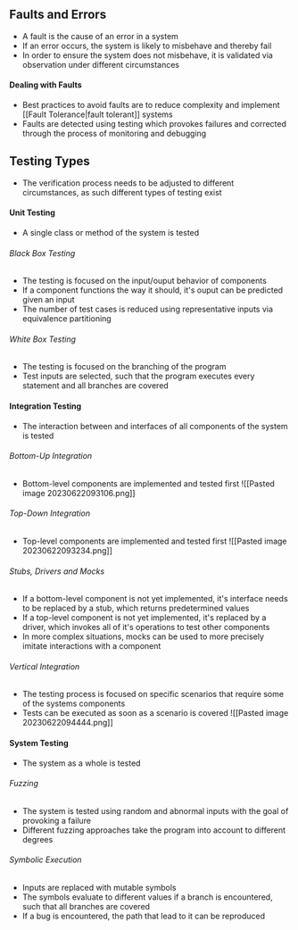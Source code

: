 ## Faults and Errors
- A fault is the cause of an error in a system
- If an error occurs, the system is likely to misbehave and thereby fail
- In order to ensure the system does not misbehave, it is validated via observation under different circumstances
#### Dealing with Faults
- Best practices to avoid faults are to reduce complexity and implement [[Fault Tolerance|fault tolerant]] systems
- Faults are detected using testing which provokes failures and corrected through the process of monitoring and debugging
## Testing Types
- The verification process needs to be adjusted to different circumstances, as such different types of testing exist
#### Unit Testing
- A single class or method of the system is tested
###### Black Box Testing
- The testing is focused on the input/ouput behavior of components
- If a component functions the way it should, it's ouput can be predicted given an input
- The number of test cases is reduced using representative inputs via equivalence partitioning
###### White Box Testing
- The testing is focused on the branching of the program
- Test inputs are selected, such that the program executes every statement and all branches are covered
#### Integration Testing
- The interaction between and interfaces of all components of the system is tested
###### Bottom-Up Integration
- Bottom-level components are implemented and tested first
![[Pasted image 20230622093106.png]]
###### Top-Down Integration
- Top-level components are implemented and tested first
![[Pasted image 20230622093234.png]]
###### Stubs, Drivers and Mocks
- If a bottom-level component is not yet implemented, it's interface needs to be replaced by a stub, which returns predetermined values
- If a top-level component is not yet implemented, it's replaced by a driver, which invokes all of it's operations to test other components
- In more complex situations, mocks can be used to more precisely imitate interactions with a component
###### Vertical Integration
- The testing process is focused on specific scenarios that require some of the systems components
- Tests can be executed as soon as a scenario is covered
![[Pasted image 20230622094444.png]]
#### System Testing
- The system as a whole is tested
###### Fuzzing
- The system is tested using random and abnormal inputs with the goal of provoking a failure
- Different fuzzing approaches take the program into account to different degrees
###### Symbolic Execution
- Inputs are replaced with mutable symbols
- The symbols evaluate to different values if a branch is encountered, such that all branches are covered
- If a bug is encountered, the path that lead to it can be reproduced